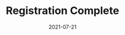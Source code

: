 ---
layout: blocks
title: Registration Complete
date: 2021-07-21
page_sections:
  - block: hero-1
    headline: <strong>Registration complete!</strong>
    content:
        <br>
        <strong>Your first check-in is due on Sunday, March 13.</strong> You'll get it the Friday before.
        <br><br>
        In the meantime, email us at team@themoai.org if you have any questions.
---
